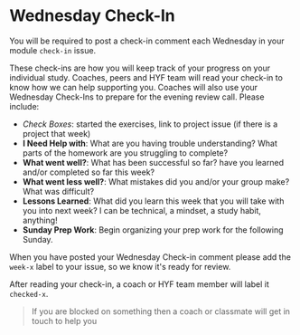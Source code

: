 # Wednesday Check-In

You will be required to post a check-in comment each Wednesday in your module `check-in` issue.

These check-ins are how you will keep track of your progress on your individual study. Coaches, peers and HYF team will read your check-in to know how we can help supporting you. Coaches will also use your Wednesday Check-Ins to prepare for the evening review call. Please include:

* _Check Boxes_: started the exercises, link to project issue \(if there is a project that week\)
* **I Need Help with**: What are you having trouble understanding? What parts of the homework are you struggling to complete?
* **What went well?**: What has been successful so far? have you learned and/or completed so far this week?
* **What went less well?**: What mistakes did you and/or your group make? What was difficult?
* **Lessons Learned**: What did you learn this week that you will take with you into next week? I can be technical, a mindset, a study habit, anything!
* **Sunday Prep Work**: Begin organizing your prep work for the following Sunday.

When you have posted your Wednesday Check-in comment please add the `week-x` label to your issue, so we know it's ready for review.

After reading your check-in, a coach or HYF team member will label it `checked-x`.

> If you are blocked on something then a coach or classmate will get in touch to help you

